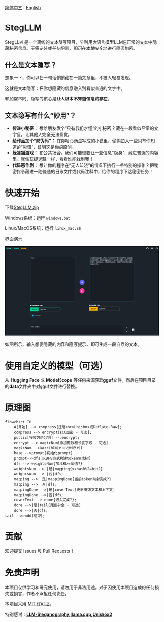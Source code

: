 [简体中文](README.md) | [English](README_en.md)
# StegLLM

StegLLM 是一个离线的文本隐写项目，它利用大语言模型LLM在正常的文本中隐藏秘密信息。无需安装或任何配置，即可在本地安全地进行隐写加密。

## 什么是文本隐写？

想象一下，你可以把一句话悄悄藏在一篇文章里，不被人轻易发现。

这就是文本隐写：把你想隐藏的信息融入到看似普通的文字中。

和加密不同，隐写的核心是**让人根本不知道信息的存在**。

## 文本隐写有什么“妙用”？

*   **传递小秘密：** 想给朋友发个“只有我们才懂”的小秘密？藏在一段看似平常的文字里，让其他人完全无法察觉。
*   **给作品加个“防伪码”：** 在你呕心沥血写成的小说里，偷偷加入一些只有你知道的“彩蛋”，证明这是你的原创。
*   **躲猫猫游戏：** 在公共场合，我们可能想要让一些信息“隐身”，藏进普通的内容里。就像玩捉迷藏一样，看看谁能找到我！
*   **代码恶作剧：** 想让你的程序在“无人知晓”的情况下执行一些特别的操作？把秘密指令藏进一段普通的日志文件或代码注释中，给你的程序下达秘密任务！

# 快速开始

下载[StegLLM.zip](https://github.com/Rin313/StegLLM/releases)

Windows系统：运行 `windows.bat`

Linux/MacOS系统：运行 `linux_mac.sh`

界面演示

![StegLLM](img.png "界面演示")

如图所示，输入想要隐藏的内容和隐写提示，即可生成一段自然的文本。

# 使用自定义的模型（可选）

从 **Hugging Face** 或 **ModelScope** 等任何来源获取**gguf**文件，然后在项目目录的**data**文件夹中对gguf文件进行替换。

# 原理图

```mermaid
flowchart TD
    A[开始] --> compress[压缩<br>Unishox或Deflate-Raw];
    compress --> encrypt[ECC加密 - 可选];
    public[接收方的公钥] -->encrypt;
    encrypt --> magicNum[添加魔数和长度字段 - 可选]
    magicNum -->base[编码为二进制序列]
    base -->prompt[初始化prompt]
    prompt-->dfs[以DFS方式构建token生成树]
    dfs --> weightsNum{加权和>=阈值?}
    weightsNum --> |是|mapping{xxhash%2=bit?}
    weightsNum --> |否|dfs;
    mapping --> |是|mappingDone{当前token映射完成?}
    mapping --> |否|dfs;
    mappingDone -->|是|coverText[更新掩饰文本和上下文]
    mappingDone -->|否|dfs;
    coverText --> done{嵌入完成?};
    done -->|是|tail[尾部补全 - 可选];
    done -->|否|dfs;
tail -->endd[结束];
```

# 贡献

欢迎提交 Issues 和 Pull Requests！

# 免责声明

本项目仅供学习和研究使用，请勿用于非法用途。对于因使用本项目造成的任何损失或损害，作者不承担任何责任。

本项目采用 [MIT 许可证](LICENSE)。

特别感谢：**[LLM-Steganography](https://github.com/HighDoping/LLM-Steganography/),[llama.cpp](https://github.com/ggml-org/llama.cpp),[Unishox2](https://github.com/siara-cc/Unishox2)**
